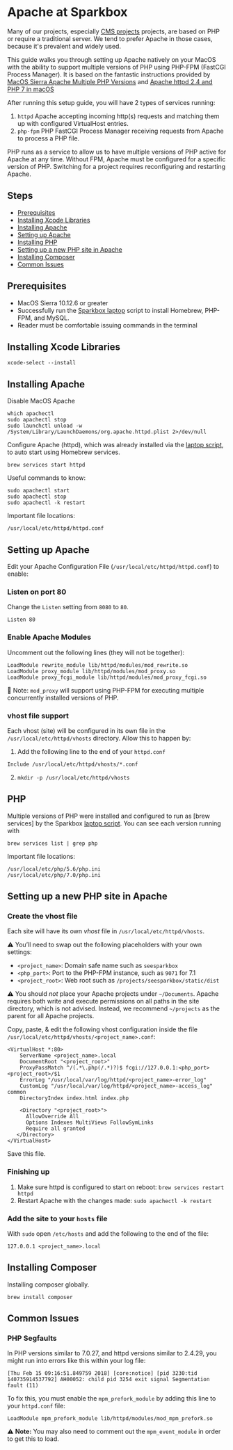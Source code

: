 
# Apache at Sparkbox

Many of our projects, especially [CMS projects](../cms) projects, are based on PHP or require a traditional server. We tend to prefer Apache in those cases, because it's prevalent and widely used.

This guide walks you through setting up Apache natively on your MacOS with the ability to support multiple versions of PHP using PHP-FPM (FastCGI Process Manager). It is based on the fantastic instructions provided by [MacOS Sierra Apache Multiple PHP Versions](https://getgrav.org/blog/macos-sierra-apache-multiple-php-versions) and [Apache httpd 2.4 and PHP 7 in macOS](https://htr3n.github.io/2017/09/apache-httpd-php-macos/)

After running this setup guide, you will have 2 types of services running:

1. `httpd` Apache accepting incoming http(s) requests and matching them up with configured VirtualHost entries.
1. `php-fpm` PHP FastCGI Process Manager receiving requests from Apache to process a PHP file.

PHP runs as a service to allow us to have multiple versions of PHP active for Apache at any time. Without FPM, Apache must be configured for a specific version of PHP. Switching for a project requires reconfiguring and restarting Apache.

## Steps

  * [Prerequisites](#prerequisites)
  * [Installing Xcode Libraries](#installing-xcode-libraries)
  * [Installing Apache](#installing-apache)
  * [Setting up Apache](#setting-up-apache)
  * [Installing PHP](#installing-php)
  * [Setting up a new PHP site in Apache](#setting-up-a-new-php-site-in-apache)
  * [Installing Composer](#installing-composer)
  * [Common Issues](#common-issues)

## Prerequisites

  * MacOS Sierra 10.12.6 or greater
  * Successfully run the [Sparkbox laptop](https://github.com/sparkbox/laptop) script to install Homebrew, PHP-FPM, and MySQL.
  * Reader must be comfortable issuing commands in the terminal

## Installing Xcode Libraries

    xcode-select --install

## Installing Apache

Disable MacOS Apache

    which apachectl
    sudo apachectl stop
    sudo launchctl unload -w /System/Library/LaunchDaemons/org.apache.httpd.plist 2>/dev/null

Configure Apache (httpd), which was already installed via the [laptop script](https://github.com/sparkbox/laptop), to auto start using Homebrew services. 

    brew services start httpd

  Useful commands to know:

    sudo apachectl start
    sudo apachectl stop
    sudo apachectl -k restart

  Important file locations:

    /usr/local/etc/httpd/httpd.conf

## Setting up Apache

Edit your Apache Configuration File (`/usr/local/etc/httpd/httpd.conf`)
to enable:

### Listen on port 80
Change the `Listen` setting from `8080` to `80`. 

    Listen 80

### Enable Apache Modules
Uncomment out the following lines (they will not be together):

    LoadModule rewrite_module lib/httpd/modules/mod_rewrite.so
    LoadModule proxy_module lib/httpd/modules/mod_proxy.so
    LoadModule proxy_fcgi_module lib/httpd/modules/mod_proxy_fcgi.so

:memo: Note: `mod_proxy` will support using PHP-FPM for executing multiple
concurrently installed versions of PHP.

### vhost file support
Each vhost (site) will be configured in its own file in the
`/usr/local/etc/httpd/vhosts` directory. Allow this to happen by:

  1. Add the following line to the end of your `httpd.conf`

    Include /usr/local/etc/httpd/vhosts/*.conf

  2. `mkdir -p /usr/local/etc/httpd/vhosts`

## PHP

Multiple versions of PHP were installed and configured to run as [brew services]
by the Sparkbox [laptop script](https://github.com/sparkbox/laptop). You can see each version running with

    brew services list | grep php

Important file locations:

    /usr/local/etc/php/5.6/php.ini
    /usr/local/etc/php/7.0/php.ini

## Setting up a new PHP site in Apache

### Create the vhost file
Each site will have its own _vhost_ file in `/usr/local/etc/httpd/vhosts`.

:warning: You’ll need to swap out the following placeholders with your own settings:

  * `<project_name>`: Domain safe name such as `seesparkbox`
  * `<php_port>`: Port to the PHP-FPM instance, such as `9071` for 7.1
  * `<project_root>`: Web root such as `/projects/seesparkbox/static/dist`

  :warning: You should _not_ place your Apache projects under `~/Documents`. Apache
  requires both write and execute permissions on all paths in the site directory,
  which is not advised. Instead, we recommend `~/projects` as the parent for all
  Apache projects.


Copy, paste, & edit the following vhost configuration inside the
file `/usr/local/etc/httpd/vhosts/<project_name>.conf`:

    <VirtualHost *:80>
        ServerName <project_name>.local
        DocumentRoot "<project_root>"
        ProxyPassMatch ^/(.*\.php(/.*)?)$ fcgi://127.0.0.1:<php_port><project_root>/$1
        ErrorLog "/usr/local/var/log/httpd/<project_name>-error_log"
        CustomLog "/usr/local/var/log/httpd/<project_name>-access_log" common
        DirectoryIndex index.html index.php

        <Directory "<project_root>">
          AllowOverride All
          Options Indexes MultiViews FollowSymLinks
          Require all granted
       </Directory>
    </VirtualHost>

Save this file.

### Finishing up

  1. Make sure httpd is configured to start on reboot: `brew services restart httpd`
  1. Restart Apache with the changes made: `sudo apachectl -k restart`

### Add the site to your `hosts` file
With `sudo` open `/etc/hosts` and add the following to the end of the file:

    127.0.0.1 <project_name>.local

## Installing Composer

Installing composer globally.

    brew install composer

## Common Issues

### PHP Segfaults

In PHP versions similar to 7.0.27, and httpd versions similar to 2.4.29, you might run into errors like this within your log file:

    [Thu Feb 15 09:16:51.849759 2018] [core:notice] [pid 3230:tid 140735914537792] AH00052: child pid 3254 exit signal Segmentation fault (11)

To fix this, you must enable the `mpm_prefork_module` by adding this line to your `httpd.conf` file:

    LoadModule mpm_prefork_module lib/httpd/modules/mod_mpm_prefork.so

:warning: **Note:** You may also need to comment out the `mpm_event_module` in order to get this to load.
